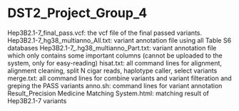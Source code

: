 # DST2_Project_Group_4 

Hep3B2.1-7_final_pass.vcf: the vcf file of the final passed variants. 
Hep3B2.1-7_hg38_multianno_All.txt: variant annotation file using all Table S6 databases
Hep3B2.1-7_.hg38_multianno_Part.txt: variant annotation file which only contains some important columns (cannot be uploaded to the system, only for easy-reading)
hisat.txt: all command lines for alignment, alignment cleaning, split N cigar reads, haplotype caller, select variants
merge.txt: all command lines for combine variants and variant filteration and greping the PASS variants
anno.sh: command lines for variant annotation
Result_Precision Medicine Matching System.html: matching result of Hep3B2.1-7 variants

